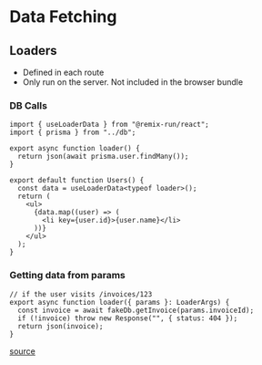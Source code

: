 # Data Fetching

## Loaders

- Defined in each route
- Only run on the server. Not included in the browser bundle

### DB Calls

```tsx
import { useLoaderData } from "@remix-run/react";
import { prisma } from "../db";

export async function loader() {
  return json(await prisma.user.findMany());
}

export default function Users() {
  const data = useLoaderData<typeof loader>();
  return (
    <ul>
      {data.map((user) => (
        <li key={user.id}>{user.name}</li>
      ))}
    </ul>
  );
}
```

### Getting data from params

```tsx
// if the user visits /invoices/123
export async function loader({ params }: LoaderArgs) {
  const invoice = await fakeDb.getInvoice(params.invoiceId);
  if (!invoice) throw new Response("", { status: 404 });
  return json(invoice);
}
```

[source](https://remix.run/docs/en/v1/route/loader)
